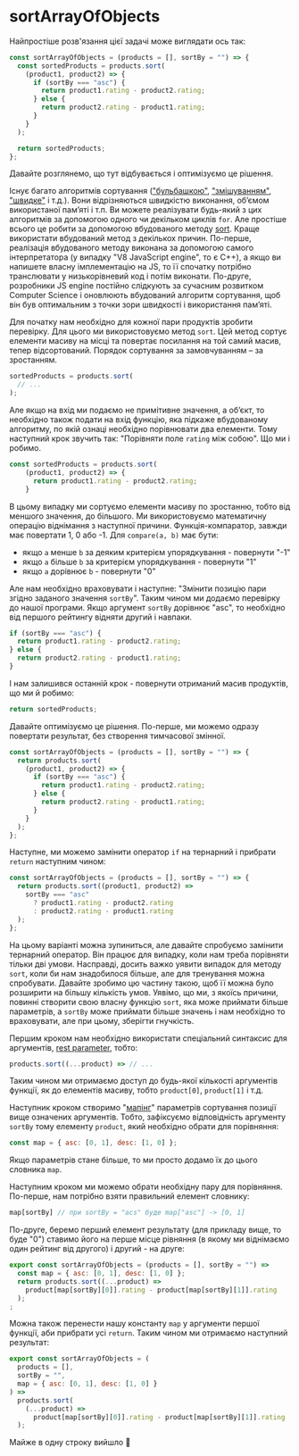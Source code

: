 # sortArrayOfObjects

Найпростіше розв'язання цієї задачі може виглядати ось так:

```js
const sortArrayOfObjects = (products = [], sortBy = "") => {
  const sortedProducts = products.sort(
    (product1, product2) => {
      if (sortBy === "asc") {
        return product1.rating - product2.rating;
      } else {
        return product2.rating - product1.rating;
      }
    }
  );

  return sortedProducts;
};
```

Давайте розглянемо, що тут відбувається і оптимізуємо це рішення.

Існує багато алгоритмів сортування (["бульбашкою"](https://uk.wikipedia.org/wiki/Сортування_бульбашкою), ["змішуванням"](https://uk.wikipedia.org/wiki/Сортування_змішуванням), ["швидке"](https://uk.wikipedia.org/wiki/Швидке_сортування) і т.д.). Вони відрізняються швидкістю виконання, обʼємом використаної памʼяті і т.п. Ви можете реалізувати будь-який з цих алгоритмів за допомогою одного чи декільком циклів `for`. Але простіше всього це робити за допомогою вбудованого методу [sort](https://developer.mozilla.org/en-US/docs/Web/JavaScript/Reference/Global_Objects/Array/sort). Краще використати вбудований метод з декількох причин. По-перше, реалізація вбудованого методу виконана за допомогою самого інтерпретатора (у випадку "V8 JavaScript engine", то є C++), а якщо ви напишете власну імплементацію на JS, то її спочатку потрібно транслювати у низькорівневий код і потім виконати. По-друге, розробники JS engine постійно слідкують за сучасним розвитком Computer Science і оновлюють вбудований алгоритм сортування, щоб він був оптимальним з точки зори швидкості і використання памʼяті.

Для початку нам необхідно для кожної пари продуктів зробити перевірку. Для цього ми використовуємо метод `sort`. Цей метод сортує елементи масиву на місці та повертає посилання на той самий масив, тепер відсортований. Порядок сортування за замовчуванням – за зростанням.

```js
sortedProducts = products.sort(
  // ...
);
```

Але якщо на вхід ми подаємо не примітивне значення, а обʼєкт, то необхідно також подати на вхід функцію, яка підкаже вбудованому алгоритму, по якій ознаці необхідно порівнювати два елементи. Тому наступний крок звучить так: "Порівняти поле `rating` між собою". Що ми і робимо.

```js
const sortedProducts = products.sort(
    (product1, product2) => {
      return product1.rating - product2.rating;
    }
```

В цьому випадку ми сортуємо елементи масиву по зростанню, тобто від меншого значення, до більшого. Ми використовуємо математичну операцію віднімання з наступної причини. Функція-компаратор, завжди має повертати 1, 0 або -1. Для `compare(a, b)` має бути:

- якщо `a` менше `b` за деяким критерієм упорядкування - повернути "-1"
- якщо `a` більше `b` за критерієм упорядкування - повернути "1"
- якщо `a` дорівнює `b` - повернути "0"

Але нам необхідно враховувати і наступне: "Змінити позицію пари згідно заданого значення `sortBy`". Таким чином ми додаємо перевірку до нашої програми. Якщо аргумент `sortBy` дорівнює "asc", то необхідно від першого рейтингу відняти другий і навпаки.

```js
if (sortBy === "asc") {
  return product1.rating - product2.rating;
} else {
  return product2.rating - product1.rating;
}
```

І нам залишився останній крок - повернути отриманий масив продуктів, що ми й робимо:

```js
return sortedProducts;
```

Давайте оптимізуємо це рішення. По-перше, ми можемо одразу повертати результат, без створення тимчасової змінної.

```js
const sortArrayOfObjects = (products = [], sortBy = "") => {
  return products.sort(
    (product1, product2) => {
      if (sortBy === "asc") {
        return product1.rating - product2.rating;
      } else {
        return product2.rating - product1.rating;
      }
    }
  );
};
```

Наступне, ми можемо замінити оператор `if` на тернарний і прибрати `return` наступним чином:

```js
const sortArrayOfObjects = (products = [], sortBy = "") => {
  return products.sort((product1, product2) =>
    sortBy === "asc"
      ? product1.rating - product2.rating
      : product2.rating - product1.rating
  );
};
```

На цьому варіанті можна зупиниться, але давайте спробуємо замінити тернарний оператор. Він працює для випадку, коли нам треба порівняти тільки дві умови. Насправді, досить важко уявити випадок для методу `sort`, коли би нам знадобилося більше, але для тренування можна спробувати. Давайте зробимо цю частину такою, щоб її можна було розширити на більшу кількість умов. Уявімо, що ми, з якоїсь причини, повинні створити свою власну функцію `sort`, яка може приймати більше параметрів, а `sortBy` може приймати більше значень і нам необхідно то враховувати, але при цьому, зберігти гнучкість.

Першим кроком нам необхідно використати спеціальний синтаксис для аргументів, [rest parameter](https://developer.mozilla.org/en-US/docs/Web/JavaScript/Reference/Functions/rest_parameters), тобто:

```js
products.sort((...product) => // ...
```

Таким чином ми отримаємо доступ до будь-якої кількості аргументів функції, як до елементів масиву, тобто `product[0]`, `product[1]` і т.д.

Наступник кроком створимо "[мапінг](https://en.wikipedia.org/wiki/Data_mapping)" параметрів сортування позиції вище означених аргументів. Тобто, зафіксуємо відповідність аргументу `sortBy` тому елементу `product`, який необхідно обрати для порівняння:

```js
const map = { asc: [0, 1], desc: [1, 0] };
```

Якщо параметрів стане більше, то ми просто додамо їх до цього словника `map`.

Наступним кроком ми можемо обрати необхідну пару для порівняння. По-перше, нам потрібно взяти правильний елемент словнику:

```js
map[sortBy] // при sortBy = "acs" буде map["asc"] -> [0, 1]
```

По-друге, беремо перший елемент результату (для прикладу вище, то буде "0") ставимо його на перше місце рівняння (в якому ми віднімаємо один рейтинг від другого) і другий - на друге:

```js
export const sortArrayOfObjects = (products = [], sortBy = "") =>
  const map = { asc: [0, 1], desc: [1, 0] };
  return products.sort((...product) =>
    product[map[sortBy][0]].rating - product[map[sortBy][1]].rating
  );
;
```

Можна також перенести нашу константу `map` у аргументи першої функції, аби прибрати усі `return`. Таким чином ми отримаємо наступний результат:

```js
export const sortArrayOfObjects = (
  products = [],
  sortBy = "",
  map = { asc: [0, 1], desc: [1, 0] }
) =>
  products.sort(
    (...product) =>
      product[map[sortBy][0]].rating - product[map[sortBy][1]].rating
  );
```

Майже в одну строку вийшло 🤗
